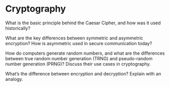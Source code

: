 
# Cryptography

What is the basic principle behind the Caesar Cipher, and how was it used historically?

What are the key differences between symmetric and asymmetric encryption? How is asymmetric used in secure communication today?

How do computers generate random numbers, and what are the differences between true random number generation (TRNG) and pseudo-random number generation (PRNG)? Discuss their use cases in cryptography.

What’s the difference between encryption and decryption? Explain with an analogy.

